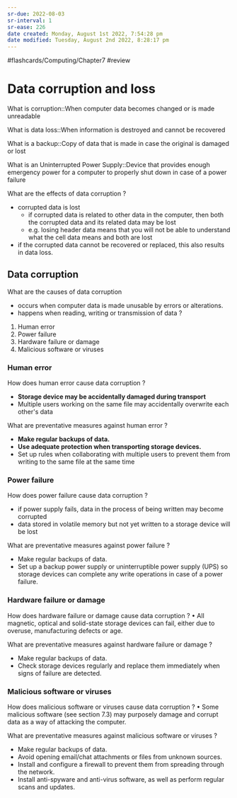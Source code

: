 ```yaml
---
sr-due: 2022-08-03
sr-interval: 1
sr-ease: 226
date created: Monday, August 1st 2022, 7:54:28 pm
date modified: Tuesday, August 2nd 2022, 8:28:17 pm
---
```


#flashcards/Computing/Chapter7 #review

# Data corruption and loss

What is corruption::When computer data becomes changed or is made unreadable
<!--SR:!2022-08-07,3,230-->

What is data loss::When information is destroyed and cannot be recovered
<!--SR:!2022-08-05,1,210-->

What is a backup::Copy of data that is made in case the original is damaged or lost
<!--SR:!2022-08-05,1,214-->

What is an Uninterrupted Power Supply::Device that provides enough emergency power for a computer to properly shut down in case of a power failure
<!--SR:!2022-08-11,7,244-->

What are the effects of data corruption
?
- corrupted data is lost
	- if corrupted data is related to other data in the computer, then both the corrupted data and its related data may be lost
	- e.g. losing header data means that you will not be able to understand what the cell data means and both are lost
- if the corrupted data cannot be recovered or replaced, this also results in data loss.
<!--SR:!2022-08-05,1,214-->

## Data corruption

What are the causes of data corruption
- occurs when computer data is made unusable by errors or alterations.
- happens when reading, writing or transmission of data
?
1. Human error
2. Power failure
3. Hardware failure or damage
4. Malicious software or viruses
<!--SR:!2022-08-06,2,234-->

### Human error

How does human error cause data corruption
?
 - **Storage device may be accidentally damaged during transport**
 - Multiple users working on the same file may accidentally overwrite each other's data
<!--SR:!2022-08-05,1,210-->

What are preventative measures against human error
?
 - **Make regular backups of data.**
 - **Use adequate protection when transporting storage devices.**
 - Set up rules when collaborating with multiple users to prevent them from writing to the same file at the same time
<!--SR:!2022-08-05,1,214-->

### Power failure

How does power failure cause data corruption
?
- if power supply fails, data in the process of being written may become corrupted
- data stored in volatile memory but not yet written to a storage device will be lost
<!--SR:!2022-08-06,2,229-->

What are preventative measures against power failure
?
- Make regular backups of data.
- Set up a backup power supply or uninterruptible power supply (UPS) so storage devices can complete any write operations in case of a power failure.
<!--SR:!2022-08-06,2,234-->

### Hardware failure or damage

How does hardware failure or damage cause data corruption
?
• All magnetic, optical and solid-state storage devices can fail, either due to overuse, manufacturing defects or age.
<!--SR:!2022-08-05,1,209-->


What are preventative measures against hardware failure or damage
?
- Make regular backups of data.
- Check storage devices regularly and replace them immediately when signs of failure are detected.
<!--SR:!2022-08-05,1,214-->

### Malicious software or viruses

How does malicious software or viruses cause data corruption
?
• Some malicious software (see section 7.3) may purposely damage and corrupt data as a way of attacking the computer.
<!--SR:!2022-08-05,1,214-->

What are preventative measures against malicious software or viruses
?
- Make regular backups of data.
- Avoid opening email/chat attachments or files from unknown sources.
- Install and configure a firewall to prevent them from spreading through the network.
- Install anti-spyware and anti-virus software, as well as perform regular scans and updates.
<!--SR:!2022-08-05,1,214-->